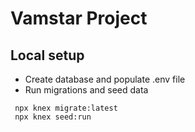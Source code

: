 # Vamstar Project

## Local setup
* Create database and populate .env file
* Run migrations and seed data
```
 npx knex migrate:latest
 npx knex seed:run
```